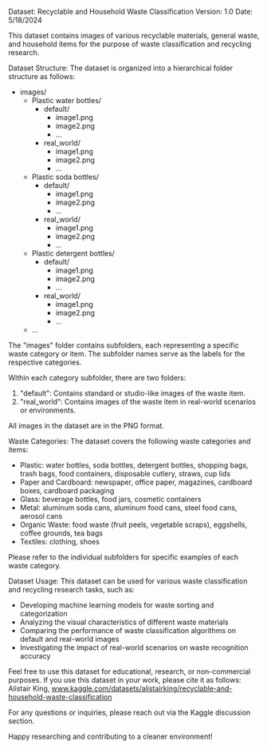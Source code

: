 Dataset: Recyclable and Household Waste Classification
Version: 1.0
Date: 5/18/2024 

This dataset contains images of various recyclable materials, general waste, and household items for the purpose of waste classification and recycling research.

Dataset Structure:
The dataset is organized into a hierarchical folder structure as follows:

- images/
  - Plastic water bottles/
    - default/
      - image1.png
      - image2.png
      - ...
    - real_world/
      - image1.png
      - image2.png
      - ...
  - Plastic soda bottles/
    - default/
      - image1.png
      - image2.png
      - ...
    - real_world/
      - image1.png
      - image2.png
      - ...
  - Plastic detergent bottles/
    - default/
      - image1.png
      - image2.png
      - ...
    - real_world/
      - image1.png
      - image2.png
      - ...
  - ...

The "images" folder contains subfolders, each representing a specific waste category or item. The subfolder names serve as the labels for the respective categories.

Within each category subfolder, there are two folders:
1. "default": Contains standard or studio-like images of the waste item.
2. "real_world": Contains images of the waste item in real-world scenarios or environments.

All images in the dataset are in the PNG format.

Waste Categories:
The dataset covers the following waste categories and items:
- Plastic: water bottles, soda bottles, detergent bottles, shopping bags, trash bags, food containers, disposable cutlery, straws, cup lids
- Paper and Cardboard: newspaper, office paper, magazines, cardboard boxes, cardboard packaging
- Glass: beverage bottles, food jars, cosmetic containers
- Metal: aluminum soda cans, aluminum food cans, steel food cans, aerosol cans
- Organic Waste: food waste (fruit peels, vegetable scraps), eggshells, coffee grounds, tea bags
- Textiles: clothing, shoes

Please refer to the individual subfolders for specific examples of each waste category.

Dataset Usage:
This dataset can be used for various waste classification and recycling research tasks, such as:
- Developing machine learning models for waste sorting and categorization
- Analyzing the visual characteristics of different waste materials
- Comparing the performance of waste classification algorithms on default and real-world images
- Investigating the impact of real-world scenarios on waste recognition accuracy

Feel free to use this dataset for educational, research, or non-commercial purposes. If you use this dataset in your work, please cite it as follows:
Alistair King, www.kaggle.com/datasets/alistairking/recyclable-and-household-waste-classification

For any questions or inquiries, please reach out via the Kaggle discussion section. 

Happy researching and contributing to a cleaner environment!
